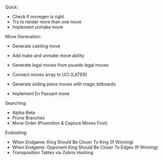 Quick:

- Check if movegen is right
- Try to render more than one move
- Implement unmake move

Move Generation:

- Generate castling move
- Add make and unmake move ability
- Generate legal moves from psuedo legal moves
- Connect moves array to UCI [LATER]

- Generate sliding piece moves with magic bitboards
- Implement En Passant move


Searching:

- Alpha-Beta
- Prune Branches
- Move Order (Promotion & Capture Moves First)

Evaluating:
- When Endgame: King Should Be Closer To King (If Winning)
- When Endgame: Opponent King Should Be Closer To Edges (If Winning)
- Transposition Tables via Zobris Hashing
